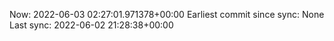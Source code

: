 Now: 2022-06-03 02:27:01.971378+00:00 Earliest commit since sync: None Last sync: 2022-06-02 21:28:38+00:00
